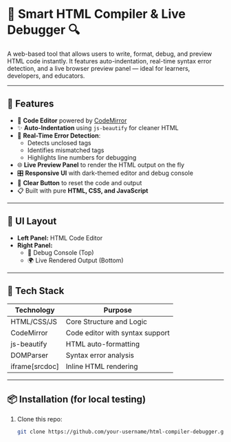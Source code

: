 # 🚀 Smart HTML Compiler & Live Debugger 🔍

A web-based tool that allows users to write, format, debug, and preview HTML code instantly. It features auto-indentation, real-time syntax error detection, and a live browser preview panel — ideal for learners, developers, and educators.

---

## 🧠 Features

- 📝 **Code Editor** powered by [CodeMirror](https://codemirror.net/)
- ✨ **Auto-Indentation** using `js-beautify` for cleaner HTML
- 🐞 **Real-Time Error Detection**:
  - Detects unclosed tags
  - Identifies mismatched tags
  - Highlights line numbers for debugging
- 🌐 **Live Preview Panel** to render the HTML output on the fly
- 🎛️ **Responsive UI** with dark-themed editor and debug console
- 🧹 **Clear Button** to reset the code and output
- 📋 Built with pure **HTML, CSS, and JavaScript**

---

## 📸 UI Layout

- **Left Panel:** HTML Code Editor
- **Right Panel:**
  - 🔧 Debug Console (Top)
  - 🌍 Live Rendered Output (Bottom)

---

## 🧩 Tech Stack

| Technology      | Purpose                         |
|-----------------|---------------------------------|
| HTML/CSS/JS     | Core Structure and Logic        |
| CodeMirror      | Code editor with syntax support |
| js-beautify     | HTML auto-formatting            |
| DOMParser       | Syntax error analysis           |
| iframe[srcdoc]  | Inline HTML rendering           |

---

## 📦 Installation (for local testing)

1. Clone this repo:
   ```bash
   git clone https://github.com/your-username/html-compiler-debugger.git
